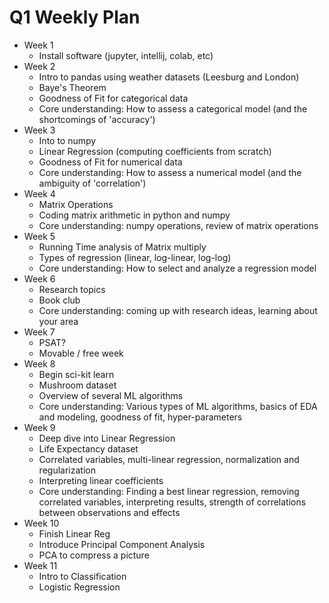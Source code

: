 # Q1 Weekly Plan

- Week 1
    - Install software (jupyter, intellij, colab, etc)
- Week 2
    - Intro to pandas using weather datasets (Leesburg and London)
    - Baye's Theorem
    - Goodness of Fit for categorical data
    - Core understanding: How to assess a categorical model (and the shortcomings of 'accuracy')
- Week 3
    - Into to numpy
    - Linear Regression (computing coefficients from scratch)
    - Goodness of Fit for numerical data
    - Core understanding: How to assess a numerical model (and the ambiguity of 'correlation')
- Week 4
    - Matrix Operations
    - Coding matrix arithmetic in python and numpy
    - Core understanding: numpy operations, review of matrix operations
- Week 5
    - Running Time analysis of Matrix multiply
    - Types of regression (linear, log-linear, log-log)
    - Core understanding: How to select and analyze a regression model
- Week 6
    - Research topics
    - Book club
    - Core understanding: coming up with research ideas, learning about your area
- Week 7
    - PSAT?
    - Movable / free week
- Week 8
    - Begin sci-kit learn
    - Mushroom dataset
    - Overview of several ML algorithms
    - Core understanding: Various types of ML algorithms, basics of EDA and modeling, goodness of fit, hyper-parameters
- Week 9
    - Deep dive into Linear Regression
    - Life Expectancy dataset
    - Correlated variables, multi-linear regression, normalization and regularization
    - Interpreting linear coefficients
    - Core understanding: Finding a best linear regression, removing correlated variables, interpreting results, strength of correlations between observations and effects
- Week 10
    - Finish Linear Reg
    - Introduce Principal Component Analysis
    - PCA to compress a picture
- Week 11
    - Intro to Classification
    - Logistic Regression